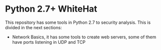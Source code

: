 # Python 2.7+ WhiteHat 

This repository has some tools in Python 2.7 to security analysis. This is divided in the next sections:
+ Network Basics, it has some tools to create web servers, some of them have ports listening in UDP and TCP

